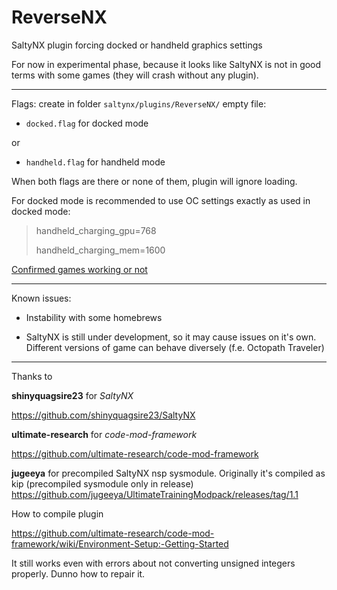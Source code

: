 # ReverseNX
SaltyNX plugin forcing docked or handheld graphics settings

For now in experimental phase, because it looks like SaltyNX is not in good terms with some games (they will crash without any plugin).

-----------

Flags:
create in folder `saltynx/plugins/ReverseNX/` empty file:
- `docked.flag` for docked mode

or

- `handheld.flag` for handheld mode 

When both flags are there or none of them, plugin will ignore loading.

For docked mode is recommended to use OC settings exactly as used in docked mode:

>handheld_charging_gpu=768
>
>handheld_charging_mem=1600

[Confirmed games working or not](gameslist.md)

-----------

Known issues:

- Instability with some homebrews

- SaltyNX is still under development, so it may cause issues on it's own. Different versions of game can behave diversely (f.e. Octopath Traveler)

-----------

Thanks to 

**shinyquagsire23** for *SaltyNX*

https://github.com/shinyquagsire23/SaltyNX

**ultimate-research** for *code-mod-framework*

https://github.com/ultimate-research/code-mod-framework

**jugeeya** for precompiled SaltyNX nsp sysmodule. Originally it's compiled as kip (precompiled sysmodule only in release)
https://github.com/jugeeya/UltimateTrainingModpack/releases/tag/1.1



How to compile plugin

https://github.com/ultimate-research/code-mod-framework/wiki/Environment-Setup:-Getting-Started

It still works even with errors about not converting unsigned integers properly. Dunno how to repair it.

